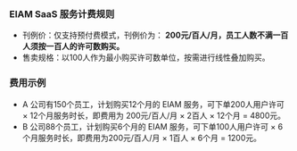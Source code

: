 ### EIAM SaaS 服务计费规则
- 刊例价：仅支持预付费模式，刊例价为： **200元/百人/月，员工人数不满一百人须按一百人的许可数购买。**
- 售卖规格：以100人作为最小购买许可数单位，按需进行线性叠加购买。

### 费用示例
- A 公司有150个员工，计划购买12个月的 EIAM 服务，可下单200人用户许可 × 12个月服务时长，即费用为 200元/百人/月 × 2百人 × 12个月 = 4800元。
- B 公司88个员工，计划购买6个月的 EIAM 服务，可下单100人用户许可 × 6个月服务时长，即费用为200元/百人/月 × 1百人 × 6个月 = 1200元。
